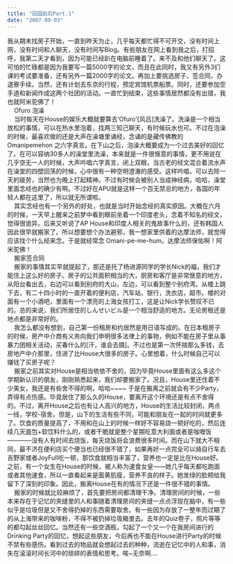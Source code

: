 ```yaml
---
title: "回国前后Part.1"
date: "2007-09-03"
---
```


我从期末找房子开始，一直到昨天为止，几乎每天都忙得不可开交，没有时间上网，没有时间和人聊天，没有时间写Blog。有些朋友在网上看到我之后，打招呼，我第二天才看到，因为可能已经趴在电脑前睡着了。来不及和他们聊天了。这可怕的忙碌都是因为我要写一篇5000字的论文，而且在此同时，我又有另外3们课的考试要准备，还有另外一篇2000字的论文。再加上要挑选房子，签合同，办退寮手续。当然，还有计划去东京的行程，预定宾馆机票船票。同时，还要参加空手道和新闻作成这两个社团的活动。一直忙到结束，这些事情居然都没有出错，我也就阿米驼佛了！  
    Ofuro 泡澡  
    当时每天在House的娱乐大概就要算去‘Ofuro'\[风吕\]洗澡了。洗澡是一个相当放松的事情，可以在热水里泡着，找两三知己聊天，有时候玩水也可。不过在泡澡的时候，最喜欢做的还是大声在澡塘里诵经，念诵的是藏传佛教的 Omanipemehon 之六字真言。在下山之后，泡澡大概要成为一个过去美好的回忆了。在可以容纳30多人的澡堂里洗澡，本来就是一件很惬意的事情，更不用说在几乎空无一人的时候，大声吟唱六字真言，闭上双眼，当古老的经文混合着流水声在澡堂的四壁回荡的时候，心中很有一种空明澄澈的感受。这样吟唱，可以去除一天的疲劳，当然也为晚上打起精神。不过有时候会被别人当成神经病，哈哈，澡堂里面念经也的确少有啊。不过好在APU就是这样一个百无禁忌的地方，各国的年轻人都在这里了，所以就无所谓啦。  
    其实念经也有一个另外的好处，也就是当时开始念经的真实原因。大概在六月的时候，一天早上醒来之前梦中看到眼前坐着一个印度老头，念着不知名的经文，觉得很诡异。后来又听说了AP House和印度人相关的鬼故事什么的，还有韩国人因此很早就搬家了。所以想要想个办法避邪，我一想家里供着的达摩法师，就觉得应该找个什么经来念。于是就经常念 Omani-pe-me-hum。达摩法师保佑啊！阿米驼佛！  
    搬家签合同  
    搬家的事情其实早就提起了，那还是托了杨进源同学的学长Nick的福，我们才能住上这么好的房子。房子的公共面积相当的大，厨房和客厅是非常惬意的地方，从阳台看出去，右边可以看到别府的大山，左边，可以看到整个别府湾。从楼上跳下去，有二十四小时的一直开着的便利店，汽车站，银行，洗衣店，超市。楼的对面有一个小酒吧，里面有一个漂亮的上海女孩打工，这是让Nick学长赞叹不已的。总的来说，我们所居住的しんせいビル是一个相当舒适的地方。无论房租还是地点都是非常好的。  
    我怎么都没有想到，自己第一份租房和约居然是用日语写成的。在日本租房子的时候，房产中介商有义务向我们申明很多法律上的事物，例如不能在房子里从事暴力团相关活动，买春什么的\[汗，谁会去搞\]。不过也是第一次怀揣那么多钱，去房地产中介那里，住进了比House大很多的房子。心里想着，什么时候自己可以赚钱了买房子呢？  
    搬家之前其实对House是相当依依不舍的，因为毕竟House里面有这么多这个学期新认识的朋友，刚刚熟悉起来，我们却要搬家了。况且，House里还住着不少美女，我还是有些舍不得的啊，哈哈~~~~ 于是在搬离之前就会有不少Party，弄得有点伤感。毕竟居住了那么久的House，要离开这个环境还是有点不舍得的。不过，离开House之后也有让人高兴的地方，House的生活比较封闭，两点一线，学校-宿舍。但是，山下的生活有些不同，可能和朋友在一起的时间就更多了。饮食的质量提高了，不用和在山上的时候一样好不容易烧一顿好吃的，然后连续几天面包+软饮料什么的，或者干脆就是整个星期吃意大利面或者是咖喱饭————没有人有时间去烧饭，每天烧饭将会浪费很多时间。而在山下就大不相同，最不济在便利店买个便当也已经很不错了，如果再好一点完全可以骑自行车去吉野家或者JoyFull吃一顿，那饮食就相当丰富了，营养也一定是比在House好。之前，有一个女生在House的时候，被人称为速食女皇——她几乎每天都吃跑面或者其他速食，所以一直看起来是面黄肌瘦，营养不良的样子。她发绿的脸颊给我留下了深刻的印象。因此，搬离House在有的情况下还是一件很不错的事情。  
    搬家的时候就比较麻烦了，首先要把房间都清理干净。清理房间的时候，一些本来存在于记忆的夹缝里的人和事随着清理房间的夹缝一点点浮现在脑中，有一些似乎是垃圾但是又不舍得扔掉的东西需要取舍。有一些因为存放了一整年而过期了的从上海带来的咖啡粉，不得不被扔掉垃圾箱里去。去年的Quiz卷子，照片等等的都勾起丝丝回忆。当然还有一些空酒瓶，勾起了一个又一个在我房间进行的Drinking Party的回忆，想起这些朋友，今后再也不能在House进行Party的时候不禁有些感伤。看到过去的物品就会想起过去的种种，流逝在记忆中的人和事，消失在滚滚时间长河中的琐碎的表情和思考。唉~无奈啊....
